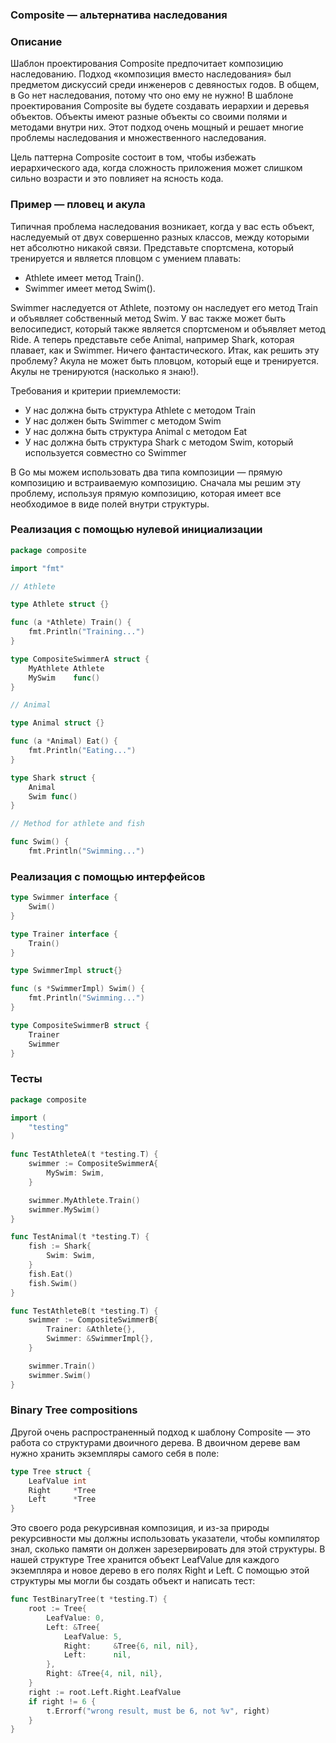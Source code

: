 ### Composite — альтернатива наследования

### Описание

Шаблон проектирования Composite предпочитает композицию наследованию. Подход «композиция вместо наследования» был предметом дискуссий среди инженеров с девяностых годов. В общем, в Go нет наследования, потому что оно ему не нужно! В шаблоне проектирования Composite вы будете создавать иерархии и деревья объектов. Объекты имеют разные объекты со своими полями и методами внутри них. Этот подход очень мощный и решает многие проблемы наследования и множественного наследования.

Цель паттерна Composite состоит в том, чтобы избежать иерархического ада, когда сложность приложения может слишком сильно возрасти и это повлияет на ясность кода.

### Пример — пловец и акула

 Типичная проблема наследования возникает, когда у вас есть объект, наследуемый от двух совершенно разных классов, между которыми нет абсолютно никакой связи. Представьте спортсмена, который тренируется и является пловцом с умением плавать:
* Athlete имеет метод Train().
* Swimmer имеет метод Swim().

 Swimmer наследуется от Athlete, поэтому он наследует его метод Train и объявляет собственный метод Swim. У вас также может быть велосипедист, который также является спортсменом и объявляет метод Ride.
А теперь представьте себе Animal, например Shark, которая плавает, как и Swimmer. Ничего фантастического. Итак, как решить эту проблему? Акула не может быть пловцом, который еще и тренируется. Акулы не тренируются (насколько я знаю!).

Требования и критерии приемлемости:
* У нас должна быть структура Athlete с методом Train
* У нас должен быть Swimmer с методом Swim
* У нас должна быть структура Animal с методом Eat
* У нас должна быть структура Shark с методом Swim, который используется совместно со Swimmer

В Go мы можем использовать два типа композиции — прямую композицию и встраиваемую композицию. Сначала мы решим эту проблему, используя прямую композицию, которая имеет все необходимое в виде полей внутри структуры.


### Реализация с помощью нулевой инициализации
```go
package composite

import "fmt"

// Athlete

type Athlete struct {}

func (a *Athlete) Train() {
	fmt.Println("Training...")
}

type CompositeSwimmerA struct {
	MyAthlete Athlete
	MySwim    func()
}

// Animal

type Animal struct {}

func (a *Animal) Eat() {
	fmt.Println("Eating...")
}

type Shark struct {
	Animal
	Swim func()
}

// Method for athlete and fish

func Swim() {
	fmt.Println("Swimming...")
```
### Реализация с помощью интерфейсов
```go
type Swimmer interface {
	Swim()
}

type Trainer interface {
	Train()
}

type SwimmerImpl struct{}

func (s *SwimmerImpl) Swim() {
	fmt.Println("Swimming...")
}

type CompositeSwimmerB struct {
	Trainer
	Swimmer
}
```
### Тесты
```go
package composite

import (
	"testing"
)

func TestAthleteA(t *testing.T) {
	swimmer := CompositeSwimmerA{
		MySwim: Swim,
	}

	swimmer.MyAthlete.Train()
	swimmer.MySwim()
}

func TestAnimal(t *testing.T) {
	fish := Shark{
		Swim: Swim,
	}
	fish.Eat()
	fish.Swim()
}

func TestAthleteB(t *testing.T) {
	swimmer := CompositeSwimmerB{
		Trainer: &Athlete{},
		Swimmer: &SwimmerImpl{},
	}

	swimmer.Train()
	swimmer.Swim()
}

```
### Binary Tree compositions

Другой очень распространенный подход к шаблону Composite — это работа со структурами двоичного дерева. В двоичном дереве вам нужно хранить экземпляры самого себя в поле:
```go
type Tree struct {
	LeafValue int
	Right     *Tree
	Left      *Tree
}
```
Это своего рода рекурсивная композиция, и из-за природы рекурсивности мы должны использовать указатели, чтобы компилятор знал, сколько памяти он должен зарезервировать для этой структуры. В нашей структуре Tree хранится объект LeafValue для каждого экземпляра и новое дерево в его полях Right и Left.
С помощью этой структуры мы могли бы создать объект и написать тест:
```go
func TestBinaryTree(t *testing.T) {
	root := Tree{
		LeafValue: 0,
		Left: &Tree{
			LeafValue: 5,
			Right:     &Tree{6, nil, nil},
			Left:      nil,
		},
		Right: &Tree{4, nil, nil},
	}
	right := root.Left.Right.LeafValue
	if right != 6 {
		t.Errorf("wrong result, must be 6, not %v", right)
	}
}
```